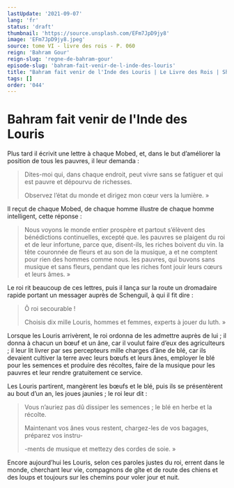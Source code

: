 ```yaml
---
lastUpdate: '2021-09-07'
lang: 'fr'
status: 'draft'
thumbnail: 'https://source.unsplash.com/EFm7JpD9jy8'
image: 'EFm7JpD9jy8.jpeg'
source: tome VI - livre des rois - P. 060
reign: 'Bahram Gour'
reign-slug: 'regne-de-bahram-gour'
episode-slug: 'bahram-fait-venir-de-l-inde-des-louris'
title: "Bahram fait venir de l'Inde des Louris | Le Livre des Rois | Shâhnâmeh"
tags: []
order: '044'
---
```


<!-- LTeX: language=fr -->

# Bahram fait venir de l'Inde des Louris

Plus tard il écrivit une lettre à chaque Mobed, et, dans le but d’améliorer la position de tous les pauvres, il leur demanda :

> Dites-moi qui, dans chaque endroit, peut vivre sans se fatiguer et qui est pauvre et dépourvu de richesses.
>
> Observez l’état du monde et dirigez mon cœur vers la lumière. »

Il reçut de chaque Mobed, de chaque homme illustre de chaque homme intelligent, cette réponse :

> Nous voyons le monde entier prospère et partout s’élèvent des bénédictions continuelles, excepté que. les pauvres se plaigent du roi et de leur infortune, parce que, disent-ils, les riches boivent du vin. la tête couronnée de fleurs et au son de la musique, a et ne comptent pour rien des hommes comme nous. les pauvres, qui buvons sans musique et sans fleurs, pendant que les riches font jouir leurs cœurs et leurs âmes. »

Le roi rit beaucoup de ces lettres, puis il lança sur la route un dromadaire rapide portant un messager auprès de Schenguil, à qui il fit dire :

> Ô roi secourable !
>
> Choisis dix mille Louris, hommes et femmes, experts à jouer du luth. »

Lorsque les Louris arrivèrent, le roi ordonna de les admettre auprès de lui ; il donna à chacun un bœuf et un âne, car il voulut faire d’eux des agriculteurs ; il leur lit livrer par ses percepteurs mille charges d’âne de blé, car ils devaient cultiver la terre avec leurs bœufs et leurs ânes, employer le blé pour les semences et produire des récoltes, faire de la musique pour les pauvres et leur rendre gratuitement ce service.

Les Louris partirent, mangèrent les bœufs et le blé, puis ils se présentèrent au bout d’un an, les joues jaunies ; le roi leur dit :

> Vous n’auriez pas dû dissiper les semences ; le blé en herbe et la récolte.
>
> Maintenant vos ânes vous restent, chargez-les de vos bagages, préparez vos instru-
>
> -ments de musique et mettezy des cordes de soie. »

Encore aujourd’hui les Louris, selon ces paroles justes du roi, errent dans le monde, cherchant leur vie, compagnons de gîte et de route des chiens et des loups et toujours sur les chemins pour voler jour et nuit.
